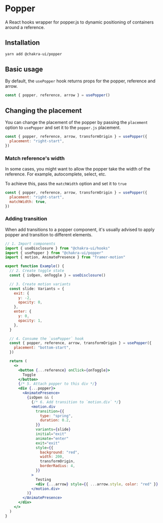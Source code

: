 # Popper

A React hooks wrapper for popper.js to dynamic positioning of containers around
a reference.

## Installation

```sh
yarn add @chakra-ui/popper
```

## Basic usage

By default, the `usePopper` hook returns props for the popper, reference and
arrow.

```jsx
const { popper, reference, arrow } = usePopper()
```

## Changing the placement

You can change the placement of the popper by passing the `placement` option to
`usePopper` and set it to the `popper.js` placement.

```jsx
const { popper, reference, arrow, transformOrigin } = usePopper({
  placement: "right-start",
})
```

### Match reference's width

In some cases, you might want to allow the popper take the width of the
reference. For example, autocomplete, select, etc.

To achieve this, pass the `matchWidth` option and set it to `true`

```jsx
const { popper, reference, arrow, transformOrigin } = usePopper({
  placement: "right-start",
  matchWidth: true,
})
```

### Adding transition

When add transitions to a popper component, it's usually advised to apply popper
and transition to different elements.

```jsx
// 1. Import components
import { useDisclosure } from "@chakra-ui/hooks"
import { usePopper } from "@chakra-ui/popper"
import { motion, AnimatePresence } from "framer-motion"

export function Example() {
  // 2. Create toggle state
  const { isOpen, onToggle } = useDisclosure()

  // 3. Create motion variants
  const slide: Variants = {
    exit: {
      y: -2,
      opacity: 0,
    },
    enter: {
      y: 0,
      opacity: 1,
    },
  }

  // 4. Consume the `usePopper` hook
  const { popper, reference, arrow, transformOrigin } = usePopper({
    placement: "bottom-start",
  })

  return (
    <>
      <button {...reference} onClick={onToggle}>
        Toggle
      </button>
      {/* 5. Attach popper to this div */}
      <div {...popper}>
        <AnimatePresence>
          {isOpen && (
            {/* 6. Add transition to `motion.div` */}
            <motion.div
              transition={{
                type: "spring",
                duration: 0.2,
              }}
              variants={slide}
              initial="exit"
              animate="enter"
              exit="exit"
              style={{
                background: "red",
                width: 200,
                transformOrigin,
                borderRadius: 4,
              }}
            >
              Testing
              <div {...arrow} style={{ ...arrow.style, color: "red" }} />
            </motion.div>
          )}
        </AnimatePresence>
      </div>
    </>
  )
}
```
